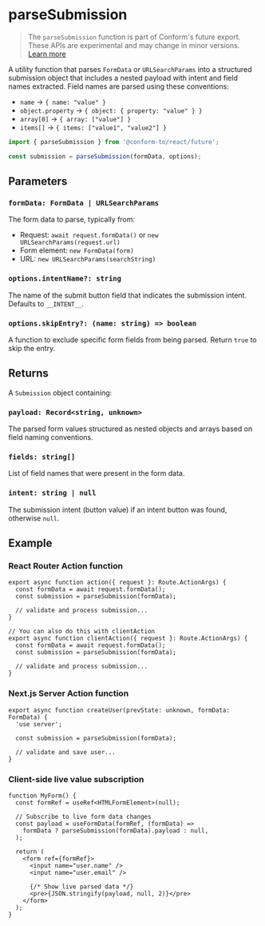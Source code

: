 # parseSubmission

> The `parseSubmission` function is part of Conform's future export. These APIs are experimental and may change in minor versions. [Learn more](https://github.com/edmundhung/conform/discussions/954)

A utility function that parses `FormData` or `URLSearchParams` into a structured submission object that includes a nested payload with intent and field names extracted. Field names are parsed using these conventions:

- `name` → `{ name: "value" }`
- `object.property` → `{ object: { property: "value" } }`
- `array[0]` → `{ array: ["value"] }`
- `items[]` → `{ items: ["value1", "value2"] }`

```ts
import { parseSubmission } from '@conform-to/react/future';

const submission = parseSubmission(formData, options);
```

## Parameters

### `formData: FormData | URLSearchParams`

The form data to parse, typically from:

- Request: `await request.formData()` or `new URLSearchParams(request.url)`
- Form element: `new FormData(form)`
- URL: `new URLSearchParams(searchString)`

### `options.intentName?: string`

The name of the submit button field that indicates the submission intent. Defaults to `__INTENT__`.

### `options.skipEntry?: (name: string) => boolean`

A function to exclude specific form fields from being parsed. Return `true` to skip the entry.

## Returns

A `Submission` object containing:

### `payload: Record<string, unknown>`

The parsed form values structured as nested objects and arrays based on field naming conventions.

### `fields: string[]`

List of field names that were present in the form data.

### `intent: string | null`

The submission intent (button value) if an intent button was found, otherwise `null`.

## Example

### React Router Action function

```tsx
export async function action({ request }: Route.ActionArgs) {
  const formData = await request.formData();
  const submission = parseSubmission(formData);

  // validate and process submission...
}

// You can also do this with clientAction
export async function clientAction({ request }: Route.ActionArgs) {
  const formData = await request.formData();
  const submission = parseSubmission(formData);

  // validate and process submission...
}
```

### Next.js Server Action function

```tsx
export async function createUser(prevState: unknown, formData: FormData) {
  'use server';

  const submission = parseSubmission(formData);

  // validate and save user...
}
```

### Client-side live value subscription

```tsx
function MyForm() {
  const formRef = useRef<HTMLFormElement>(null);

  // Subscribe to live form data changes
  const payload = useFormData(formRef, (formData) =>
    formData ? parseSubmission(formData).payload : null,
  );

  return (
    <form ref={formRef}>
      <input name="user.name" />
      <input name="user.email" />

      {/* Show live parsed data */}
      <pre>{JSON.stringify(payload, null, 2)}</pre>
    </form>
  );
}
```
